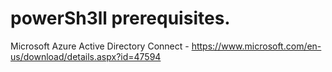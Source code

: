# powerSh3ll prerequisites.

   Microsoft Azure Active Directory Connect - https://www.microsoft.com/en-us/download/details.aspx?id=47594

